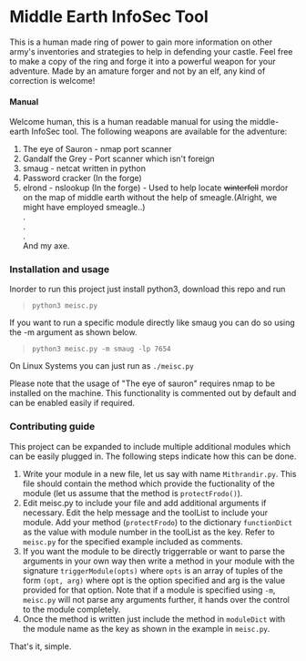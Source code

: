 # Middle Earth InfoSec Tool
This is a human made ring of power to gain more information on other army's inventories and strategies to help in defending your castle. Feel free to make a copy of the ring and forge it into a powerful weapon for your adventure. Made by an amature forger and not by an elf, any kind of correction is welcome!

#### Manual
Welcome human, this is a human readable manual for using the middle-earth InfoSec tool. 
The following weapons are available for the adventure:
1. The eye of Sauron - nmap port scanner
2. Gandalf the Grey - Port scanner which isn't foreign
3. smaug - netcat written in python
4. Password cracker (In the forge)
5. elrond - nslookup (In the forge) - Used to help locate ~~winterfell~~ mordor on the map of middle earth without the help of smeagle.(Alright, we might have employed smeagle..)  
.  
.  
.  
And my axe.

### Installation and usage
Inorder to run this project just install python3, download this repo and run 
> `python3 meisc.py`

If you want to run a specific module directly like smaug you can do so using the -m argument as shown below.
> `python3 meisc.py -m smaug -lp 7654`

On Linux Systems you can just run as `./meisc.py`

Please note that the usage of "The eye of sauron" requires nmap to be installed on the machine. This functionality is commented out by default and can be enabled easily if required.

### Contributing guide
This project can be expanded to include multiple additional modules which can be easily plugged in. The following steps indicate how this can be done.
1. Write your module in a new file, let us say with name `Mithrandir.py`. This file should contain the method which provide the fuctionality of the module (let us assume that the method is `protectFrodo()`).
2. Edit meisc.py to include your file and add additional arguments if necessary. Edit the help message and the toolList to include your module. Add your method (`protectFrodo`) to the dictionary `functionDict` as the value with module number in the toolList as the key. Refer to `meisc.py` for the specified example included as comments.
3. If you want the module to be directly triggerrable or want to parse the arguments in your own way then write a method in your module with the signature `triggerModule(opts)` where `opts` is an array of tuples of the form `(opt, arg)` where opt is the option specified and arg is the value provided for that option. Note that if a module is specified using `-m`, `meisc.py` will not parse any arguments further, it hands over the control to the module completely.
4. Once the method is written just include the method in `moduleDict` with the module name as the key as shown in the example in `meisc.py`. 

That's it, simple.